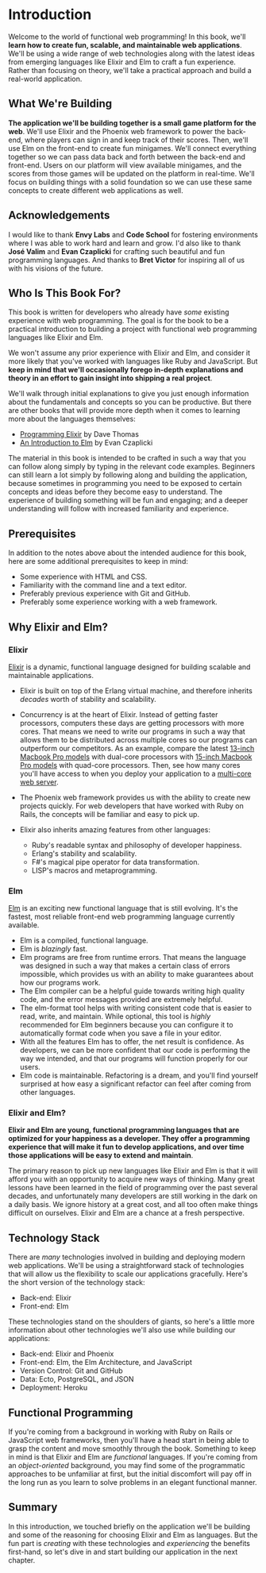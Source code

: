 # Introduction

Welcome to the world of functional web programming! In this book, we'll **learn
how to create fun, scalable, and maintainable web applications**. We'll be
using a wide range of web technologies along with the latest ideas from
emerging languages like Elixir and Elm to craft a fun experience. Rather than
focusing on theory, we'll take a practical approach and build a real-world
application.

## What We're Building

**The application we'll be building together is a small game platform for the
web**. We'll use Elixir and the Phoenix web framework to power the back-end,
where players can sign in and keep track of their scores. Then, we'll use Elm
on the front-end to create fun minigames. We'll connect everything together so
we can pass data back and forth between the back-end and front-end. Users on
our platform will view available minigames, and the scores from those games
will be updated on the platform in real-time. We'll focus on building things
with a solid foundation so we can use these same concepts to create different
web applications as well.

## Acknowledgements

I would like to thank **Envy Labs** and **Code School** for fostering
environments where I was able to work hard and learn and grow. I'd also like
to thank **José Valim** and **Evan Czaplicki** for crafting such beautiful and
fun programming languages. And thanks to **Bret Victor** for inspiring all of
us with his visions of the future.

## Who Is This Book For?

This book is written for developers who already have _some_ existing experience
with web programming. The goal is for the book to be a practical introduction
to building a project with functional web programming languages like Elixir and
Elm.

We won't assume any prior experience with Elixir and Elm, and consider it more
likely that you've worked with languages like Ruby and JavaScript. But **keep
in mind that we'll occasionally forego in-depth explanations and theory in an
effort to gain insight into shipping a real project**.

We'll walk through initial explanations to give you just enough information
about the fundamentals and concepts so you can be productive. But there are
other books that will provide more depth when it comes to learning more about
the languages themselves:

- [Programming Elixir](https://pragprog.com/book/elixir16/programming-elixir-1-6)
  by Dave Thomas
- [An Introduction to Elm](https://guide.elm-lang.org) by Evan Czaplicki

The material in this book is intended to be crafted in such a way that you can
follow along simply by typing in the relevant code examples. Beginners can
still learn a lot simply by following along and building the application,
because sometimes in programming you need to be exposed to certain concepts and
ideas before they become easy to understand. The experience of building
something will be fun and engaging; and a deeper understanding will follow with
increased familiarity and experience.

## Prerequisites

In addition to the notes above about the intended audience for this book, here
are some additional prerequisites to keep in mind:

- Some experience with HTML and CSS.
- Familiarity with the command line and a text editor.
- Preferably previous experience with Git and GitHub.
- Preferably some experience working with a web framework.

## Why Elixir and Elm?

### Elixir

[Elixir](http://elixir-lang.org) is a dynamic, functional language designed for
building scalable and maintainable applications.

- Elixir is built on top of the Erlang virtual machine, and therefore inherits
  _decades_ worth of stability and scalability.
- Concurrency is at the heart of Elixir. Instead of getting faster processors,
  computers these days are getting processors with more cores. That means we
  need to write our programs in such a way that allows them to be distributed
  across multiple cores so our programs can outperform our competitors. As an
  example, compare the latest
  [13-inch Macbook Pro models](http://www.apple.com/shop/buy-mac/macbook-pro/13-inch)
  with dual-core processors with
  [15-inch Macbook Pro models](http://www.apple.com/shop/buy-mac/macbook-pro/15-inch)
  with quad-core processors. Then, see how many cores you'll have access to
  when you deploy your application to a
  [multi-core web server](https://www.digitalocean.com/pricing/#droplet).
- The Phoenix web framework provides us with the ability to create new projects
  quickly. For web developers that have worked with Ruby on Rails, the concepts
  will be familiar and easy to pick up.
- Elixir also inherits amazing features from other languages:

  - Ruby's readable syntax and philosophy of developer happiness.
  - Erlang's stability and scalability.
  - F#'s magical pipe operator for data transformation.
  - LISP's macros and metaprogramming.

### Elm

[Elm](http://elm-lang.org) is an exciting new functional language that is still
evolving. It's the fastest, most reliable front-end web programming language
currently available.

- Elm is a compiled, functional language.
- Elm is _blazingly_ fast.
- Elm programs are free from runtime errors. That means the language was
  designed in such a way that makes a certain class of errors impossible, which
  provides us with an ability to make guarantees about how our programs work.
- The Elm compiler can be a helpful guide towards writing high quality code,
  and the error messages provided are extremely helpful.
- The elm-format tool helps with writing consistent code that is easier to
  read, write, and maintain. While optional, this tool is _highly_ recommended
  for Elm beginners because you can configure it to automatically format code
  when you save a file in your editor.
- With all the features Elm has to offer, the net result is confidence. As
  developers, we can be more confident that our code is performing the way
  we intended, and that our programs will function properly for our users.
- Elm code is maintainable. Refactoring is a dream, and you'll find yourself
  surprised at how easy a significant refactor can feel after coming from other
  languages.

### Elixir and Elm?

**Elixir and Elm are young, functional programming languages that are optimized
for your happiness as a developer. They offer a programming experience that
will make it fun to develop applications, and over time those applications will
be easy to extend and maintain**.

The primary reason to pick up new languages like Elixir and Elm is that it will
afford you with an opportunity to acquire new ways of thinking. Many great
lessons have been learned in the field of programming over the past several
decades, and unfortunately many developers are still working in the dark on a
daily basis. We ignore history at a great cost, and all too often make things
difficult on ourselves. Elixir and Elm are a chance at a fresh perspective.

## Technology Stack

There are _many_ technologies involved in building and deploying modern web
applications. We'll be using a straightforward stack of technologies that will
allow us the flexibility to scale our applications gracefully. Here's the short
version of the technology stack:

- Back-end: Elixir
- Front-end: Elm

These technologies stand on the shoulders of giants, so here's a little more
information about other technologies we'll also use while building our
applications:

- Back-end: Elixir and Phoenix
- Front-end: Elm, the Elm Architecture, and JavaScript
- Version Control: Git and GitHub
- Data: Ecto, PostgreSQL, and JSON
- Deployment: Heroku

## Functional Programming

If you're coming from a background in working with Ruby on Rails or JavaScript
web frameworks, then you'll have a head start in being able to grasp the
content and move smoothly through the book. Something to keep in mind is that
Elixir and Elm are _functional_ languages. If you're coming from an
_object-oriented_ background, you may find some of the programmatic approaches
to be unfamiliar at first, but the initial discomfort will pay off in the long
run as you learn to solve problems in an elegant functional manner.

## Summary

In this introduction, we touched briefly on the application we'll be building
and some of the reasoning for choosing Elixir and Elm as languages. But the
fun part is _creating_ with these technologies and _experiencing_ the benefits
first-hand, so let's dive in and start building our application in the next
chapter.
